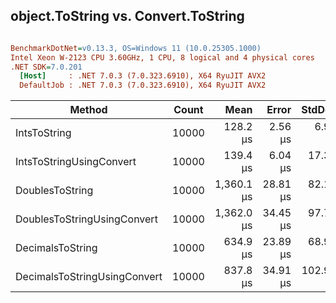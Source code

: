 ## object.ToString vs. Convert.ToString

``` ini

BenchmarkDotNet=v0.13.3, OS=Windows 11 (10.0.25305.1000)
Intel Xeon W-2123 CPU 3.60GHz, 1 CPU, 8 logical and 4 physical cores
.NET SDK=7.0.201
  [Host]     : .NET 7.0.3 (7.0.323.6910), X64 RyuJIT AVX2
  DefaultJob : .NET 7.0.3 (7.0.323.6910), X64 RyuJIT AVX2


```
|                       Method | Count |       Mean |    Error |    StdDev |     Median | Ratio | RatioSD |
|----------------------------- |------ |-----------:|---------:|----------:|-----------:|------:|--------:|
|                 IntsToString | 10000 |   128.2 μs |  2.56 μs |   6.95 μs |   127.2 μs |  1.00 |    0.00 |
|     IntsToStringUsingConvert | 10000 |   139.4 μs |  6.04 μs |  17.34 μs |   133.5 μs |  1.09 |    0.16 |
|              DoublesToString | 10000 | 1,360.1 μs | 28.81 μs |  82.18 μs | 1,348.3 μs | 10.63 |    0.81 |
|  DoublesToStringUsingConvert | 10000 | 1,362.0 μs | 34.45 μs |  97.72 μs | 1,320.3 μs | 10.68 |    0.93 |
|             DecimalsToString | 10000 |   634.9 μs | 23.89 μs |  68.93 μs |   617.4 μs |  4.90 |    0.58 |
| DecimalsToStringUsingConvert | 10000 |   837.8 μs | 34.91 μs | 102.92 μs |   817.2 μs |  6.64 |    0.91 |
